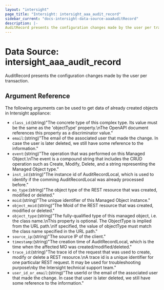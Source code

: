 ```yaml
---
layout: "intersight"
page_title: "Intersight: intersight_aaa_audit_record"
sidebar_current: "docs-intersight-data-source-aaaAuditRecord"
description: |-
AuditRecord presents the configuration changes made by the user per transaction.
---
```


# Data Source: intersight_aaa_audit_record
AuditRecord presents the configuration changes made by the user per transaction.
## Argument Reference
The following arguments can be used to get data of already created objects in Intersight appliance:
* `class_id`:(string)"The concrete type of this complex type. Its value must be the same as the 'objectType' property.\nThe OpenAPI document references this property as a discriminator value."
* `email`:(string)"The email of the associated user that made the change.  In case the user is later deleted, we still have some reference to the information."
* `event`:(string)"The operation that was performed on this Managed Object.\nThe event is a compound string that includes the CRUD operation such as Create, Modify, Delete, and a string representing the Managed Object type."
* `inst_id`:(string)"The instance id of AuditRecordLocal, which is used to identify if the comming AuditRecordLocal was already processed before."
* `mo_type`:(string)"The object type of the REST resource that was created, modified or deleted."
* `moid`:(string)"The unique identifier of this Managed Object instance."
* `object_moid`:(string)"The Moid of the REST resource that was created, modified or deleted."
* `object_type`:(string)"The fully-qualified type of this managed object, i.e. the class name.\nThis property is optional. The ObjectType is implied from the URL path.\nIf specified, the value of objectType must match the class name specified in the URL path."
* `source_ip`:(string)"The source IP of the client."
* `timestamp`:(string)"The creation time of AuditRecordLocal, which is the time when the affected MO was created/modified/deleted."
* `trace_id`:(string)"The trace id of the request that was used to create, modify or delete a REST resource.\nA trace id is a unique identifier for one particular REST request. It may be used for troubleshooting purpose\nby the Intersight technical support team."
* `user_id_or_email`:(string)"The userId or the email of the associated user that made the change. In case that user is later deleted, we still have some reference to the information."
